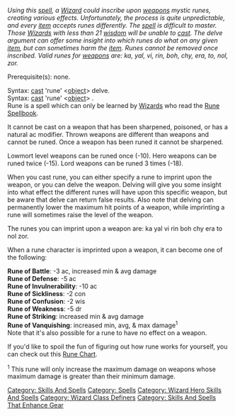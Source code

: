 *Using this [spell](:Category:_Spells.md "wikilink"), a
[Wizard](:Category:_Wizards.md "wikilink") could inscribe upon
[weapons](:Category:_Weapons.md "wikilink") mystic runes, creating
various effects. Unfortunately, the process is quite unpredictable, and
every [item](:Category:_Objects.md "wikilink") accepts runes
differently. The [spell](:Category:_Spells.md "wikilink") is difficult
to master. Those [Wizards](:Category:_Wizards.md "wikilink") with less
than 21 [wisdom](Wisdom.md "wikilink") will be unable to
[cast](Cast.md "wikilink"). The delve argument can offer some insight
into which runes do what on any given
[item](:Category:_Objects.md "wikilink"), but can sometimes harm the
[item](:Category:_Objects.md "wikilink"). Runes cannot be removed once
inscribed. Valid runes for [weapons](:Category:_Weapons.md "wikilink")
are: ka, yal, vi, rin, boh, chy, era, to, nol, zor.*

Prerequisite(s): none.

Syntax: [cast](Cast.md "wikilink") 'rune'
\<[object](:Category:_Objects.md "wikilink")\> delve.  
Syntax: [cast](Cast.md "wikilink") 'rune'
\<[object](:Category:_Objects.md "wikilink")\> <rune>.  
Rune is a spell which can only be learned by
[Wizards](:Category:Wizards.md "wikilink") who read the [Rune
Spellbook](Rune_Spellbook "wikilink").

It cannot be cast on a weapon that has been sharpened, poisoned, or has
a natural ac modifier. Thrown weapons are different than weapons and
cannot be runed. Once a weapon has been runed it cannot be sharpened.

Lowmort level weapons can be runed once (-10). Hero weapons can be runed
twice (-15). Lord weapons can be runed 3 times (-18).

When you cast rune, you can either specify a rune to imprint upon the
weapon, or you can delve the weapon. Delving will give you some insight
into what effect the different runes will have upon this specific
weapon, but be aware that delve can return false results. Also note that
delving can permanently lower the maximum hit points of a weapon, while
imprinting a rune will sometimes raise the level of the weapon.

The runes you can imprint upon a weapon are: ka yal vi rin boh chy era
to nol zor.

When a rune character is imprinted upon a weapon, it can become one of
the following:

**Rune of Battle**: -3 ac, increased min & avg damage  
**Rune of Defense**: -5 ac  
**Rune of Invulnerability**: -10 ac  
**Rune of Sickliness**: -2 con  
**Rune of Confusion**: -2 wis  
**Rune of Weakness**: -5 dr  
**Rune of Striking**: increased min & avg damage  
**Rune of Vanquishing**: increased min, avg, & max damage<sup>1</sup>  
Note that it's also possible for a rune to have no effect on a weapon.

If you'd like to spoil the fun of figuring out how rune works for
yourself, you can check out this [Rune Chart](Rune_Chart "wikilink").

<sup>1</sup> This rune will only increase the maximum damage on weapons
whose maximum damage is greater than their minimum damage.

[Category: Skills And Spells](Category:_Skills_And_Spells "wikilink")
[Category: Spells](Category:_Spells "wikilink") [Category: Wizard Hero
Skills And Spells](Category:_Wizard_Hero_Skills_And_Spells "wikilink")
[Category: Wizard Class
Definers](Category:_Wizard_Class_Definers "wikilink") [Category: Skills
And Spells That Enhance
Gear](Category:_Skills_And_Spells_That_Enhance_Gear "wikilink")
